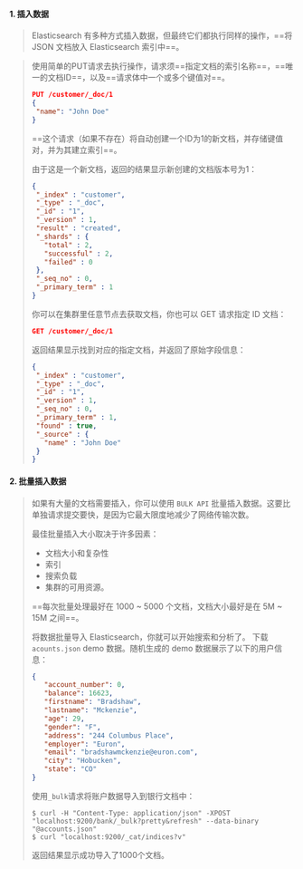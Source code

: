 #### 1. 插入数据

>Elasticsearch 有多种方式插入数据，但最终它们都执行同样的操作，==将 JSON 文档放入 Elasticsearch 索引中==。

>使用简单的PUT请求去执行操作，请求须==指定文档的索引名称==，==唯一的文档ID==，以及==请求体中一个或多个键值对==。
>
>```json
>PUT /customer/_doc/1
>{
>  "name": "John Doe" 
>}
>```
>
>==这个请求（如果不存在）将自动创建一个ID为1的新文档，并存储键值对，并为其建立索引==。
>
>由于这是一个新文档，返回的结果显示新创建的文档版本号为1：
>
>```json
>{
>  "_index" : "customer",
>  "_type" : "_doc",
>  "_id" : "1",
>  "_version" : 1,
>  "result" : "created",
>  "_shards" : {
>    "total" : 2,
>    "successful" : 2,
>    "failed" : 0
>  },
>  "_seq_no" : 0,
>  "_primary_term" : 1
>}
>```
>
>你可以在集群里任意节点去获取文档，你也可以 GET 请求指定 ID 文档：
>
>```json
>GET /customer/_doc/1
>```
>
>返回结果显示找到对应的指定文档，并返回了原始字段信息：
>
>```json
>{
>  "_index" : "customer",
>  "_type" : "_doc",
>  "_id" : "1",
>  "_version" : 1,
>  "_seq_no" : 0,
>  "_primary_term" : 1,
>  "found" : true,
>  "_source" : {
>    "name" : "John Doe"
>  }
>}
>```

#### 2. 批量插入数据

>如果有大量的文档需要插入，你可以使用 `BULK API` 批量插入数据。这要比单独请求提交要快，是因为它最大限度地减少了网络传输次数。
>
>最佳批量插入大小取决于许多因素：
>
>- 文档大小和复杂性
>- 索引
>- 搜索负载
>- 集群的可用资源。
>
>==每次批量处理最好在 1000 ~ 5000 个文档，文档大小最好是在 5M ~ 15M 之间==。
>
>将数据批量导入 Elasticsearch，你就可以开始搜索和分析了。
>下载 `acounts.json` demo 数据。随机生成的 demo 数据展示了以下的用户信息：
>
>```json
>{
>    "account_number": 0,
>    "balance": 16623,
>    "firstname": "Bradshaw",
>    "lastname": "Mckenzie",
>    "age": 29,
>    "gender": "F",
>    "address": "244 Columbus Place",
>    "employer": "Euron",
>    "email": "bradshawmckenzie@euron.com",
>    "city": "Hobucken",
>    "state": "CO"
>}
>```
>
>使用`_bulk`请求将账户数据导入到银行文档中：
>
>```shell
>$ curl -H "Content-Type: application/json" -XPOST "localhost:9200/bank/_bulk?pretty&refresh" --data-binary "@accounts.json"
>$ curl "localhost:9200/_cat/indices?v"
>```
>
>返回结果显示成功导入了1000个文档。

